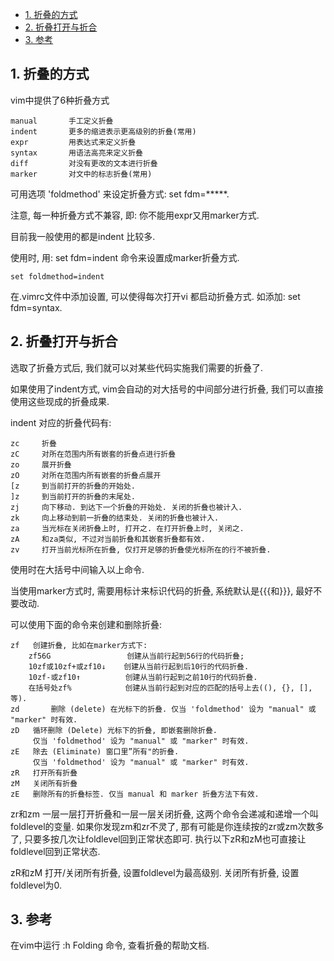 
<!-- @import "[TOC]" {cmd="toc" depthFrom=1 depthTo=6 orderedList=false} -->

<!-- code_chunk_output -->

- [1. 折叠的方式](#1-折叠的方式)
- [2. 折叠打开与折合](#2-折叠打开与折合)
- [3. 参考](#3-参考)

<!-- /code_chunk_output -->

## 1. 折叠的方式

vim中提供了6种折叠方式

```
manual       手工定义折叠
indent       更多的缩进表示更高级别的折叠(常用)
expr         用表达式来定义折叠
syntax       用语法高亮来定义折叠
diff         对没有更改的文本进行折叠
marker       对文中的标志折叠(常用)
```

可用选项 'foldmethod' 来设定折叠方式: set fdm=*****. 

注意, 每一种折叠方式不兼容, 即: 你不能用expr又用marker方式. 

目前我一般使用的都是indent 比较多. 

使用时, 用: set fdm=indent 命令来设置成marker折叠方式. 

```
set foldmethod=indent
```

在.vimrc文件中添加设置, 可以使得每次打开vi 都启动折叠方式. 如添加: set fdm=syntax. 

## 2. 折叠打开与折合

选取了折叠方式后, 我们就可以对某些代码实施我们需要的折叠了. 

如果使用了indent方式, vim会自动的对大括号的中间部分进行折叠, 我们可以直接使用这些现成的折叠成果. 

indent 对应的折叠代码有: 

```
zc     折叠
zC     对所在范围内所有嵌套的折叠点进行折叠
zo     展开折叠
zO     对所在范围内所有嵌套的折叠点展开
[z     到当前打开的折叠的开始处. 
]z     到当前打开的折叠的末尾处. 
zj     向下移动. 到达下一个折叠的开始处. 关闭的折叠也被计入. 
zk     向上移动到前一折叠的结束处. 关闭的折叠也被计入. 
za     当光标在关闭折叠上时, 打开之. 在打开折叠上时, 关闭之.   
zA     和za类似, 不过对当前折叠和其嵌套折叠都有效.   
zv     打开当前光标所在折叠, 仅打开足够的折叠使光标所在的行不被折叠. 
```

使用时在大括号中间输入以上命令. 

当使用marker方式时, 需要用标计来标识代码的折叠, 系统默认是{{{和}}}, 最好不要改动. 

可以使用下面的命令来创建和删除折叠: 

```
zf   创建折叠, 比如在marker方式下: 
    zf56G                 创建从当前行起到56行的代码折叠; 
    10zf或10zf+或zf10↓    创建从当前行起到后10行的代码折叠. 
    10zf-或zf10↑          创建从当前行起到之前10行的代码折叠. 
    在括号处zf%            创建从当前行起到对应的匹配的括号上去((), {}, [], 等). 
zd       删除 (delete) 在光标下的折叠. 仅当 'foldmethod' 设为 "manual" 或 "marker" 时有效. 
zD   循环删除 (Delete) 光标下的折叠, 即嵌套删除折叠. 
     仅当 'foldmethod' 设为 "manual" 或 "marker" 时有效. 
zE   除去 (Eliminate) 窗口里”所有"的折叠. 
     仅当 'foldmethod' 设为 "manual" 或 "marker" 时有效. 
zR   打开所有折叠  
zM   关闭所有折叠  
zE   删除所有的折叠标签. 仅当 manual 和 marker 折叠方法下有效.  
```

zr和zm  一层一层打开折叠和一层一层关闭折叠, 这两个命令会递减和递增一个叫foldlevel的变量. 如果你发现zm和zr不灵了, 那有可能是你连续按的zr或zm次数多了, 只要多按几次让foldlevel回到正常状态即可. 执行以下zR和zM也可直接让foldlevel回到正常状态. 

zR和zM  打开/关闭所有折叠, 设置foldlevel为最高级别. 关闭所有折叠, 设置foldlevel为0.  

## 3. 参考

在vim中运行 :h Folding 命令, 查看折叠的帮助文档.   